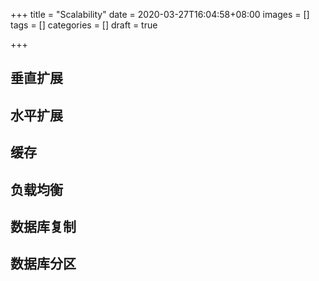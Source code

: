 +++
title = "Scalability"
date = 2020-03-27T16:04:58+08:00
images = []
tags = []
categories = []
draft = true

+++

## 垂直扩展

## 水平扩展

## 缓存

## 负载均衡

## 数据库复制

## 数据库分区

